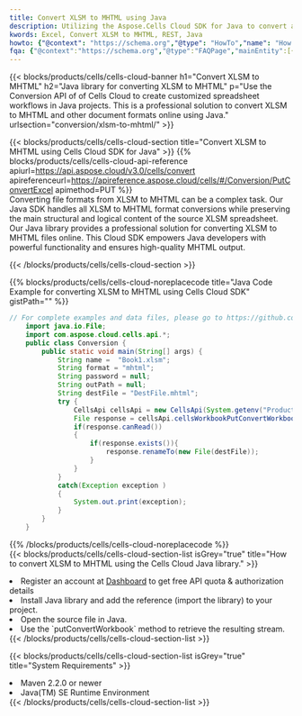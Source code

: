 ```yaml
---
title: Convert XLSM to MHTML using Java 
description: Utilizing the Aspose.Cells Cloud SDK for Java to convert a XLSM format file to a MHTML format file. 
kwords: Excel, Convert XLSM to MHTML, REST, Java
howto: {"@context": "https://schema.org","@type": "HowTo","name": "How to convert XLSM to MHTML using the Cells Cloud Java library.","description": "How to convert XLSM to MHTML using the Cells Cloud Java library.","image": {"@type": "ImageObject"},"url": "/java/conversion/xlsm-to-mhtml/","step": [{ "@type": "HowToStep","name": "How to convert XLSM to MHTML using the Cells Cloud Java library. step 1", "image": {"@type": "ImageObject",},"url": "/java/conversion/xlsm-to-mhtml/","text": "Register an account at <a href='https://dashboard.aspose.cloud/'>Dashboard</a> to get free API quota & authorization details",},{ "@type": "HowToStep","name": "How to convert XLSM to MHTML using the Cells Cloud Java library. step 1", "image": {"@type": "ImageObject",},"url": "/java/conversion/xlsm-to-mhtml/","text": "Install Java library and add the reference (import the library) to your project.",},{ "@type": "HowToStep","name": "How to convert XLSM to MHTML using the Cells Cloud Java library. step 1", "image": {"@type": "ImageObject",},"url": "/java/conversion/xlsm-to-mhtml/","text": "Open the source file in Java.",},{ "@type": "HowToStep","name": "How to convert XLSM to MHTML using the Cells Cloud Java library. step 1", "image": {"@type": "ImageObject",},"url": "/java/conversion/xlsm-to-mhtml/","text": "Use the `putConvertWorkbook` method to retrieve the resulting stream.",}, ],"supply": {"@type": "HowToSupply","name": "document"},"tool": [{"@type": "HowToTool","name": "IntelliJ IDEA, Visual Studio Code, Eclipse"},{"@type": "HowToTool","name": "Aspose Cells"}],"totalTime": "PT6M"}
fqa: {"@context":"https://schema.org","@type":"FAQPage","mainEntity":[{"@type":"Question","name":"Why convert file formats in C# using REST API?","acceptedAnswer":{"@type":"Answer","text":"Documents are encoded in many ways, and some files may be incompatible with the software you use. To open and read such files, just convert them to appropriate file formats.<br/><ol><li>Install .NET SDK and add the reference (import the library) to your project.</li><li>Open the source file in C# using REST API.</li><li>Call the PutConvertWorkbookRequest() method, passing an output filename with required extension.</li><li>Get the result of conversion as a separate file.</li></ol>"}},{"@type":"Question","name":"What file formats can I convert with your C# library?","acceptedAnswer":{"@type":"Answer","text":"We support a variety of file formats for conversion using .NET library, including XLSX, Excel, xls , PDF, CSV, HTML, Markdown, XML, PNG, JPG, TIFF, Json, TXT and many more."}},{"@type":"Question","name":"What is the maximum allowed file size for conversion using this .NET library?","acceptedAnswer":{"@type":"Answer","text":"There are no file size limits for format conversions using .NET library."}}]}
---
```



{{< blocks/products/cells/cells-cloud-banner h1="Convert XLSM to MHTML" h2="Java library for converting XLSM to MHTML" p="Use the Conversion API of of Cells Cloud to create customized spreadsheet workflows in Java projects. This is a professional solution to convert XLSM to MHTML and other document formats online using Java." urlsection="conversion/xlsm-to-mhtml/" >}}

{{< blocks/products/cells/cells-cloud-section  title="Convert XLSM to MHTML using Cells Cloud SDK for Java" >}}
{{% blocks/products/cells/cells-cloud-api-reference  apiurl=https://api.aspose.cloud/v3.0/cells/convert  apireferenceurl=https://apireference.aspose.cloud/cells/#/Conversion/PutConvertExcel  apimethod=PUT %}}
<br/>
Converting file formats from XLSM to MHTML can be a complex task. Our Java SDK handles all XLSM to MHTML format conversions while preserving the main structural and logical content of the source XLSM spreadsheet. Our Java library provides a professional solution for converting XLSM to MHTML files online. This Cloud SDK empowers Java developers with powerful functionality and ensures high-quality MHTML output.

{{< /blocks/products/cells/cells-cloud-section >}}

{{% blocks/products/cells/cells-cloud-noreplacecode title="Java Code Example for converting XLSM to MHTML using Cells Cloud SDK" gistPath="" %}}
 
```java
// For complete examples and data files, please go to https://github.com/aspose-cells-cloud/aspose-cells-cloud-java/
    import java.io.File;
    import com.aspose.cloud.cells.api.*;
    public class Conversion {
        public static void main(String[] args) {
            String name =  "Book1.xlsm";
            String format = "mhtml";
            String password = null;
            String outPath = null;
            String destFile = "DestFile.mhtml";
            try {
                CellsApi cellsApi = new CellsApi(System.getenv("ProductClientId"), System.getenv("ProductClientSecret"));
                File response = cellsApi.cellsWorkbookPutConvertWorkbook(new File(name), format, password, outPath, null,null);            
                if(response.canRead())
                {
                    if(response.exists()){
                        response.renameTo(new File(destFile));
                    }                
                }
            }
            catch(Exception exception )
            {
                System.out.print(exception);
            }
        }
    }
```
 
{{% /blocks/products/cells/cells-cloud-noreplacecode  %}}
<br/>
{{< blocks/products/cells/cells-cloud-section-list isGrey="true"  title="How to convert XLSM to MHTML using the Cells Cloud Java library." >}}
<li>Register an account at <a href="https://dashboard.aspose.cloud/">Dashboard</a> to get free API quota & authorization details</li>
<li>Install Java library and add the reference (import the library) to your project.</li>
<li>Open the source file in Java.</li>
<li>Use the `putConvertWorkbook` method to retrieve the resulting stream.</li>
{{< /blocks/products/cells/cells-cloud-section-list >}}

{{< blocks/products/cells/cells-cloud-section-list isGrey="true"  title="System Requirements" >}}
<li>Maven 2.2.0 or newer</li>
<li>Java(TM) SE Runtime Environment</li>
{{< /blocks/products/cells/cells-cloud-section-list >}}
